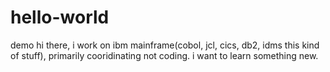 # hello-world
demo
hi there, i work on ibm mainframe(cobol, jcl, cics, db2, idms this kind of stuff), primarily cooridinating not coding. i want to learn something new. 
